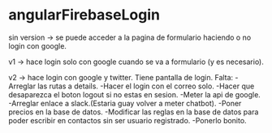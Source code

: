 # angularFirebaseLogin

sin version -> se puede acceder a la pagina de formulario haciendo o no login con google.

v1 -> hace login solo con google cuando se va a formulario (y es necesario). 

v2 -> hace login con google y twitter. Tiene pantalla de login.
        Falta:
            -Arreglar las rutas a details.
            -Hacer el login con el correo solo.
            -Hacer que desaparezca el boton logout si no estas en sesion.
            -Meter la api de google.
            -Arreglar enlace a slack.(Estaria guay volver a meter chatbot).
            -Poner precios en la base de datos.
            -Modificar las reglas en la base de datos para poder escribir en contactos sin ser usuario registrado.
            -Ponerlo bonito.
